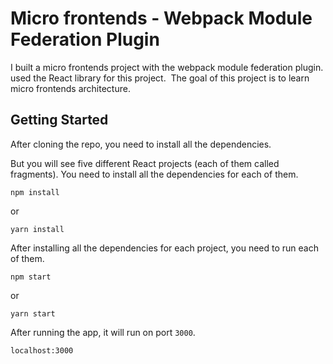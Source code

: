 # Micro frontends - Webpack Module Federation Plugin

I built a micro frontends project with the webpack module federation plugin. used the React library for this project. 
The goal of this project is to learn micro frontends architecture.


## Getting Started

After cloning the repo, you need to install all the dependencies.

But you will see five different React projects (each of them called fragments). You need to install all the dependencies for each of them.

```
npm install
```

or

```
yarn install
```

After installing all the dependencies for each project, you need to run each of them.

```
npm start
```

or

```
yarn start
```

After running the app, it will run on port `3000`.

```
localhost:3000
```
